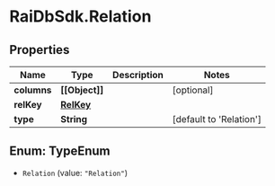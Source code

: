 # RaiDbSdk.Relation

## Properties

Name | Type | Description | Notes
------------ | ------------- | ------------- | -------------
**columns** | **[[Object]]** |  | [optional] 
**relKey** | [**RelKey**](RelKey.md) |  | 
**type** | **String** |  | [default to &#39;Relation&#39;]



## Enum: TypeEnum


* `Relation` (value: `"Relation"`)




